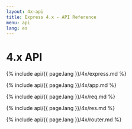```yaml
---
layout: 4x-api
title: Express 4.x - API Reference
menu: api
lang: es
---
```

<div id="api-doc" markdown="1">

  <h1>4.x API</h1>

  <a id='express' class='h2'></a>
  {% include api/{{ page.lang }}/4x/express.md %}

  <a id='application' class='h2'></a>
  {% include api/{{ page.lang }}/4x/app.md %}

  <a id='request' class='h2'></a>
  {% include api/{{ page.lang }}/4x/req.md %}

  <a id='response' class='h2'></a>
  {% include api/{{ page.lang }}/4x/res.md %}

  <a id='router' class='h2'></a>
  {% include api/{{ page.lang }}/4x/router.md %}

</div>

